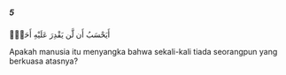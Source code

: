 ##### 5

<span class="ayah">أَيَحْسَبُ أَن لَّن يَقْدِرَ عَلَيْهِ أَحَدٌۭ</span>

<span class="ayah_translation">Apakah manusia itu menyangka bahwa sekali-kali tiada seorangpun yang berkuasa atasnya?</span>
